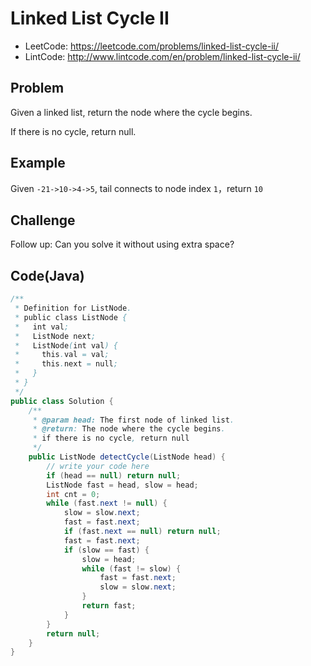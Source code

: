 # Linked List Cycle II

- LeetCode: https://leetcode.com/problems/linked-list-cycle-ii/
- LintCode: http://www.lintcode.com/en/problem/linked-list-cycle-ii/

## Problem

Given a linked list, return the node where the cycle begins.

If there is no cycle, return null.

## Example

Given `-21->10->4->5`, tail connects to node index `1`，return `10`

## Challenge

Follow up:
Can you solve it without using extra space?

## Code(Java)

```java
/**
 * Definition for ListNode.
 * public class ListNode {
 *   int val;
 *   ListNode next;
 *   ListNode(int val) {
 *     this.val = val;
 *     this.next = null;
 *   }
 * }
 */
public class Solution {
    /**
     * @param head: The first node of linked list.
     * @return: The node where the cycle begins.
     * if there is no cycle, return null
     */
    public ListNode detectCycle(ListNode head) {
        // write your code here
        if (head == null) return null;
        ListNode fast = head, slow = head;
        int cnt = 0;
        while (fast.next != null) {
            slow = slow.next;
            fast = fast.next;
            if (fast.next == null) return null;
            fast = fast.next;
            if (slow == fast) {
                slow = head;
                while (fast != slow) {
                    fast = fast.next;
                    slow = slow.next;
                }
                return fast;
            }
        }
        return null;
    }
}
```
